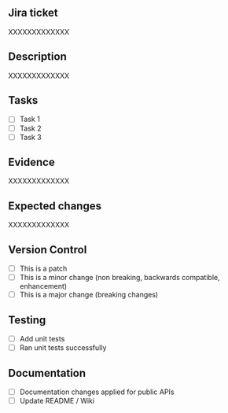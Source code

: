## Jira ticket
XXXXXXXXXXXXX

## Description
XXXXXXXXXXXXX

## Tasks
- [ ] Task 1
- [ ] Task 2
- [ ] Task 3

## Evidence
XXXXXXXXXXXXX

## Expected changes
XXXXXXXXXXXXX

## Version Control
- [ ] This is a patch
- [ ] This is a minor change (non breaking, backwards compatible, enhancement) 
- [ ] This is a major change (breaking changes) 

## Testing
- [ ] Add unit tests
- [ ] Ran unit tests successfully

## Documentation
- [ ] Documentation changes applied for public APIs
- [ ] Update README / Wiki